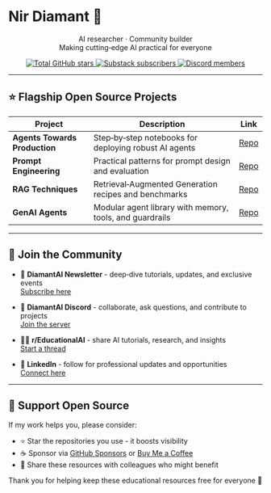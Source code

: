 # Nir Diamant 🤖

<div align="center">

AI researcher · Community builder  
Making cutting‑edge AI practical for everyone

<!-- BADGES -->
<a href="https://img.shields.io/badge/Total%20Stars-50.7k-blue">
  <img src="https://img.shields.io/badge/Total%20Stars-50.7k-blue" alt="Total GitHub stars">
</a>
<a href="https://diamantai.substack.com">
  <img src="https://img.shields.io/badge/Newsletter-30k%2B-green" alt="Substack subscribers">
</a>
<a href="https://discord.gg/cA6Aa4uyDX">
  <img src="https://img.shields.io/badge/Discord-3k%2B%20members-5865F2?logo=discord&logoColor=white" alt="Discord members">
</a>
</div>

---

## ⭐ Flagship Open Source Projects

| Project | Description | Link |
|---------|-------------|------|
| **Agents Towards Production** | Step‑by‑step notebooks for deploying robust AI agents | [Repo](https://github.com/NirDiamant/agents-towards-production) |
| **Prompt Engineering** | Practical patterns for prompt design and evaluation | [Repo](https://github.com/NirDiamant/prompt_engineering) |
| **RAG Techniques** | Retrieval‑Augmented Generation recipes and benchmarks | [Repo](https://github.com/NirDiamant/rag_techniques) |
| **GenAI Agents** | Modular agent library with memory, tools, and guardrails | [Repo](https://github.com/NirDiamant/genai_agents) |

---

## 📣 Join the Community

- 💌 **DiamantAI Newsletter** - deep‑dive tutorials, updates, and exclusive events  
  [Subscribe here](https://diamantai.substack.com)

- 💬 **DiamantAI Discord** - collaborate, ask questions, and contribute to projects  
  [Join the server](https://discord.gg/cA6Aa4uyDX)

- 🧑‍💻 **r/EducationalAI** - share AI tutorials, research, and insights  
  [Start a thread](https://www.reddit.com/r/EducationalAI/)

- 🔗 **LinkedIn** - follow for professional updates and opportunities  
  [Connect here](https://www.linkedin.com/in/nir-diamant-ai/)

---

## 🤝 Support Open Source

If my work helps you, please consider:

- ⭐ Star the repositories you use - it boosts visibility  
- ☕ Sponsor via [GitHub Sponsors](https://github.com/sponsors/NirDiamant) or [Buy Me a Coffee](https://buymeacoffee.com/diamantai)  
- 📢 Share these resources with colleagues who might benefit  

Thank you for helping keep these educational resources free for everyone 🙏

